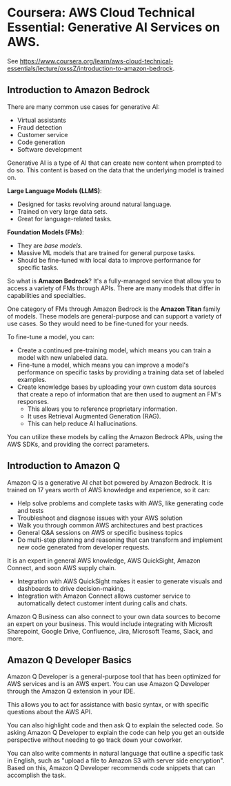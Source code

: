 # Coursera: AWS Cloud Technical Essential: Generative AI Services on AWS.

See https://www.coursera.org/learn/aws-cloud-technical-essentials/lecture/oxssZ/introduction-to-amazon-bedrock.

## Introduction to Amazon Bedrock

There are many common use cases for generative AI: 

* Virtual assistants
* Fraud detection
* Customer service
* Code generation
* Software development

Generative AI is a type of AI that can create new content when prompted to do so. This content is based on the data that the underlying model is trained on.

**Large Language Models (LLMS)**:

* Designed for tasks revolving around natural language.
* Trained on very large data sets.
* Great for language-related tasks.

**Foundation Models (FMs)**:

* They are *base models*.
* Massive ML models that are trained for general purpose tasks.
* Should be fine-tuned with local data to improve performance for specific tasks.

So what is **Amazon Bedrock**? It's a fully-managed service that allow you to access a variety of FMs through APIs. There are many models that differ in capabilities and specialties.

One category of FMs through Amazon Bedrock is the **Amazon Titan** family of models. These models are general-purpose and can support a variety of use cases. So they would need to be fine-tuned for your needs.

To fine-tune a model, you can:

* Create a continued pre-training model, which means you can train a model with new unlabeled data.
* Fine-tune a model, which means you can improve a model's performance on specific tasks by providing a training data set of labeled examples.
* Create knowledge bases by uploading your own custom data sources that create a repo of information that are then used to augment an FM's responses.
  * This allows you to reference proprietary information.
  * It uses Retrieval Augmented Generation (RAG).
  * This can help reduce AI hallucinations.

You can utilize these models by calling the Amazon Bedrock APIs, using the AWS SDKs, and providing the correct parameters.

## Introduction to Amazon Q

Amazon Q is a generative AI chat bot powered by Amazon Bedrock. It is trained on 17 years worth of AWS knowledge and experience, so it can:

* Help solve problems and complete tasks with AWS, like generating code and tests
* Troubleshoot and diagnose issues with your AWS solution
* Walk you through common AWS architectures and best practices
* General Q&A sessions on AWS or specific business topics
* Do multi-step planning and reasoning that can transform and implement new code generated from developer requests.

It is an expert in general AWS knowledge, AWS QuickSight, Amazon Connect, and soon AWS supply chain.

* Integration with AWS QuickSight makes it easier to generate visuals and dashboards to drive decision-making.
* Integration with Amazon Connect allows customer service to automatically detect customer intent during calls and chats.

Amazon Q Business can also connect to your own data sources to become an expert on your business. This would include integrating with Microsft Sharepoint, Google Drive, Confluence, Jira, Microsoft Teams, Slack, and more.

## Amazon Q Developer Basics

Amazon Q Developer is a general-purpose tool that has been optimized for AWS services and is an AWS expert. You can use Amazon Q Developer through the Amazon Q extension in your IDE.

This allows you to act for assistance with basic syntax, or with specific questions about the AWS API.

You can also highlight code and then ask Q to explain the selected code. So asking Amazon Q Developer to explain the code can help you get an outside perspective without needing to go track down your coworker.

You can also write comments in natural language that outline a specific task in English, such as "upload a file to Amazon S3 with server side encryption". Based on this, Amazon Q Developer recommends code snippets that can accomplish the task.